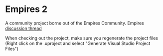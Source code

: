 Empires 2
===============


A community project borne out of the Empires Community.  Empires [discussion thread](http://forums.empiresmod.com/showthread.php?t=19229)



When checking out the project, make sure you regenerate the project files (Right click on the .uproject and select "Generate Visual Studio Project Files")
